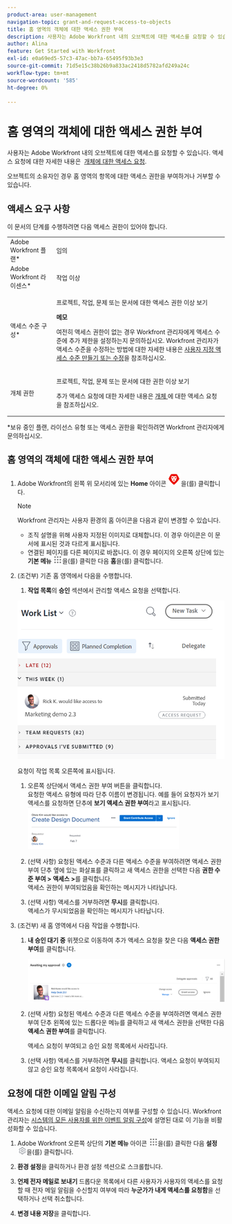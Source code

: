 ```yaml
---
product-area: user-management
navigation-topic: grant-and-request-access-to-objects
title: 홈 영역의 객체에 대한 액세스 권한 부여
description: 사용자는 Adobe Workfront 내의 오브젝트에 대한 액세스를 요청할 수 있습니다. 액세스 요청에 대한 자세한 내용은 객체에 대한 액세스 요청 을 참조하십시오.
author: Alina
feature: Get Started with Workfront
exl-id: e0a69ed5-57c3-47ac-bb7a-65495f93b3e3
source-git-commit: 71d5e15c38b26b9a833ac2418d5782afd249a24c
workflow-type: tm+mt
source-wordcount: '585'
ht-degree: 0%

---
```


# 홈 영역의 객체에 대한 액세스 권한 부여

사용자는 Adobe Workfront 내의 오브젝트에 대한 액세스를 요청할 수 있습니다. 액세스 요청에 대한 자세한 내용은  [개체에 대한 액세스 요청](../../workfront-basics/grant-and-request-access-to-objects/request-access.md).

오브젝트의 소유자인 경우 홈 영역의 항목에 대한 액세스 권한을 부여하거나 거부할 수 있습니다.

## 액세스 요구 사항

<!--drafted for P&P:

<table style="table-layout:auto"> 
 <col> 
 <col> 
 <tbody> 
  <tr> 
   <td role="rowheader">Adobe Workfront plan*</td> 
   <td> <p>Any</p> </td> 
  </tr> 
  <tr> 
   <td role="rowheader">Adobe Workfront license*</td> 
   <td> <p>Current license: Standard</p> 
   Or
   <p>Legacy license: Work or higher</p>
   </td> 
  </tr> 
  <tr> 
   <td role="rowheader">Access level configurations*</td> 
   <td> <p>View access or higher to projects, tasks, issues, or documents</p> <p><b>NOTE</b>
   
   If you still don't have access, ask your Workfront administrator if they set additional restrictions in your access level. For information on how a Workfront administrator can modify your access level, see <a href="../../administration-and-setup/add-users/configure-and-grant-access/create-modify-access-levels.md" class="MCXref xref">Create or modify custom access levels</a>.</p> </td> 
  </tr> 
  <tr> 
   <td role="rowheader">Object permissions</td> 
   <td> <p>View permissions or higher to projects, tasks, issues, or documents</p> <p>For information on requesting additional access, see <a href="../../workfront-basics/grant-and-request-access-to-objects/request-access.md" class="MCXref xref">Request access to objects </a>.</p> </td> 
  </tr> 
 </tbody> 
</table>

-->

이 문서의 단계를 수행하려면 다음 액세스 권한이 있어야 합니다.

<table style="table-layout:auto"> 
 <col> 
 <col> 
 <tbody> 
  <tr> 
   <td role="rowheader">Adobe Workfront 플랜*</td> 
   <td> <p>임의</p> </td> 
  </tr> 
  <tr> 
   <td role="rowheader">Adobe Workfront 라이센스*</td> 
   <td> <p>작업 이상</p> </td> 
  </tr> 
  <tr> 
   <td role="rowheader">액세스 수준 구성*</td> 
   <td> <p>프로젝트, 작업, 문제 또는 문서에 대한 액세스 권한 이상 보기</p> <p><b>메모</b>

여전히 액세스 권한이 없는 경우 Workfront 관리자에게 액세스 수준에 추가 제한을 설정하는지 문의하십시오. Workfront 관리자가 액세스 수준을 수정하는 방법에 대한 자세한 내용은 <a href="../../administration-and-setup/add-users/configure-and-grant-access/create-modify-access-levels.md" class="MCXref xref">사용자 지정 액세스 수준 만들기 또는 수정</a>을 참조하십시오.</p> </td>
</tr> 
  <tr> 
   <td role="rowheader">개체 권한</td> 
   <td> <p>프로젝트, 작업, 문제 또는 문서에 대한 권한 이상 보기</p> <p>추가 액세스 요청에 대한 자세한 내용은 <a href="../../workfront-basics/grant-and-request-access-to-objects/request-access.md" class="MCXref xref">개체 </a>에 대한 액세스 요청 을 참조하십시오.</p> </td> 
  </tr> 
 </tbody> 
</table>

&#42;보유 중인 플랜, 라이선스 유형 또는 액세스 권한을 확인하려면 Workfront 관리자에게 문의하십시오.

## 홈 영역의 객체에 대한 액세스 권한 부여

1. Adobe Workfront의 왼쪽 위 모서리에 있는 **Home** 아이콘 ![](assets/home-icon-30x29.png)을(를) 클릭합니다.

   >[!NOTE]
   >
   >Workfront 관리자는 사용자 환경의 홈 아이콘을 다음과 같이 변경할 수 있습니다.
   >
   >* 조직 설명을 위해 사용자 지정된 이미지로 대체합니다. 이 경우 아이콘은 이 문서에 표시된 것과 다르게 표시됩니다.
   >* 연결된 페이지를 다른 페이지로 바꿉니다. 이 경우 페이지의 오른쪽 상단에 있는 **기본 메뉴** ![](assets/main-menu-icon.png)을(를) 클릭한 다음 **홈**&#x200B;을(를) 클릭합니다.

1. (조건부) 기존 홈 영역에서 다음을 수행합니다.

   1. **작업 목록**&#x200B;의 **승인** 섹션에서 관리할 액세스 요청을 선택합니다.

   ![Screen_Shot_2018-07-02_at_11.35.29_AM.png](assets/screen-shot-2018-07-02-at-11.35.29-am-350x242.png)

   요청이 작업 목록 오른쪽에 표시됩니다.

   1. 오른쪽 상단에서 액세스 권한 부여 버튼을 클릭합니다.\
      요청한 액세스 유형에 따라 단추 이름이 변경됩니다. 예를 들어 요청자가 보기 액세스를 요청하면 단추에 **보기 액세스 권한 부여**&#x200B;라고 표시됩니다.\
      ![Grant_Access_2.png](assets/grant-access-2-350x98.png)

   1. (선택 사항) 요청된 액세스 수준과 다른 액세스 수준을 부여하려면 액세스 권한 부여 단추 옆에 있는 화살표를 클릭하고 새 액세스 권한을 선택한 다음 **권한 수준 부여 > 액세스 >**&#x200B;를 클릭합니다.\
      액세스 권한이 부여되었음을 확인하는 메시지가 나타납니다.

   1. (선택 사항) 액세스를 거부하려면 **무시**&#x200B;를 클릭합니다.\
      액세스가 무시되었음을 확인하는 메시지가 나타납니다.

1. (조건부) 새 홈 영역에서 다음 작업을 수행합니다.

   1. **내 승인 대기 중** 위젯으로 이동하여 추가 액세스 요청을 찾은 다음 **액세스 권한 부여**&#x200B;를 클릭합니다.

      ![](assets/request-for-access-to-project-in-new-home-approvals-widget.png)

   1. (선택 사항) 요청된 액세스 수준과 다른 액세스 수준을 부여하려면 액세스 권한 부여 단추 왼쪽에 있는 드롭다운 메뉴를 클릭하고 새 액세스 권한을 선택한 다음 **액세스 권한 부여**&#x200B;를 클릭합니다.

      액세스 요청이 부여되고 승인 요청 목록에서 사라집니다.

   1. (선택 사항) 액세스를 거부하려면 **무시**&#x200B;를 클릭합니다. 액세스 요청이 부여되지 않고 승인 요청 목록에서 요청이 사라집니다.

## 요청에 대한 이메일 알림 구성

액세스 요청에 대한 이메일 알림을 수신하는지 여부를 구성할 수 있습니다. Workfront 관리자는 [시스템의 모든 사용자를 위한 이벤트 알림 구성](../../administration-and-setup/manage-workfront/emails/configure-event-notifications-for-everyone-in-the-system.md)에 설명된 대로 이 기능을 비활성화할 수 있습니다.

1. Adobe Workfront 오른쪽 상단의 **기본 메뉴** 아이콘 ![](assets/main-menu-icon.png)을(를) 클릭한 다음 **설정** ![](assets/gear-icon-settings.png)을(를) 클릭합니다.

1. **환경 설정**&#x200B;을 클릭하거나 환경 설정 섹션으로 스크롤합니다.
1. **언제 전자 메일로 보내기** 드롭다운 목록에서 다른 사용자가 사용자의 액세스를 요청할 때 전자 메일 알림을 수신할지 여부에 따라 **누군가가 내게 액세스를 요청함**&#x200B;을 선택하거나 선택 취소합니다.

1. **변경 내용 저장**&#x200B;을 클릭합니다.
